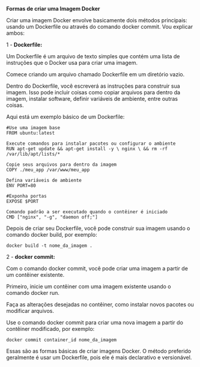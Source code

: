 **Formas de criar uma Imagem Docker**

Criar uma imagem Docker envolve basicamente dois métodos principais: usando um Dockerfile ou através do comando docker commit. Vou explicar ambos:

1 - **Dockerfile:**

Um Dockerfile é um arquivo de texto simples que contém uma lista de instruções que o Docker usa para criar uma imagem.

Comece criando um arquivo chamado Dockerfile em um diretório vazio.

Dentro do Dockerfile, você escreverá as instruções para construir sua imagem. Isso pode incluir coisas como copiar arquivos para dentro da imagem, instalar software, definir variáveis de ambiente, entre outras coisas.

Aqui está um exemplo básico de um Dockerfile:

    #Use uma imagem base
    FROM ubuntu:latest

    Execute comandos para instalar pacotes ou configurar o ambiente
    RUN apt-get update && apt-get install -y \ nginx \ && rm -rf /var/lib/apt/lists/*

    Copie seus arquivos para dentro da imagem
    COPY ./meu_app /var/www/meu_app

    Defina variáveis de ambiente
    ENV PORT=80

    #Exponha portas
    EXPOSE $PORT

    Comando padrão a ser executado quando o contêiner é iniciado
    CMD ["nginx", "-g", "daemon off;"]

Depois de criar seu Dockerfile, você pode construir sua imagem usando o comando docker build, por exemplo:

    docker build -t nome_da_imagem .

2 - **docker commit:**

Com o comando docker commit, você pode criar uma imagem a partir de um contêiner existente.

Primeiro, inicie um contêiner com uma imagem existente usando o comando docker run.

Faça as alterações desejadas no contêiner, como instalar novos pacotes ou modificar arquivos.

Use o comando docker commit para criar uma nova imagem a partir do contêiner modificado, por exemplo:

    docker commit container_id nome_da_imagem

Essas são as formas básicas de criar imagens Docker. O método preferido geralmente é usar um Dockerfile, pois ele é mais declarativo e versionável.
